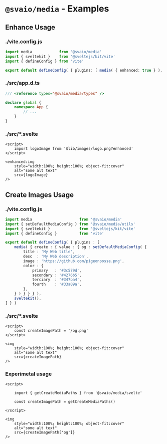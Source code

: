 # `@svaio/media` - Examples

## Enhance Usage

### ./vite.config.js

```ts
import media            from '@svaio/media'
import { sveltekit }    from '@sveltejs/kit/vite'
import { defineConfig } from 'vite'

export default defineConfig( { plugins: [ media( { enhanced: true } ), sveltekit() ] } )

```

### ./src/app.d.ts

```ts
/// <reference types="@svaio/media/types" />

declare global {
	namespace App {
		// ...
	}
}

```

### ./src/*.svelte

```svelte
<script>
	import logoImage from '$lib/images/logo.png?enhanced'
</script>

<enhanced:img
	style="width:100%; height:100%; object-fit:cover"
	alt="some alt text"
	src={logoImage}
/>

```



## Create Images Usage

### ./vite.config.js

```ts
import media                     from '@svaio/media'
import { setDefaultMediaConfig } from '@svaio/media/utils'
import { sveltekit }             from '@sveltejs/kit/vite'
import { defineConfig }          from 'vite'

export default defineConfig( { plugins : [
	media( { create : { value : { og : setDefaultMediaConfig( {
		title : 'My Web title',
		desc  : 'My Web description',
		image : 'https://github.com/pigeonposse.png',
		color : {
			primary   : '#3c579d',
			secondary : '#4276b5',
			terciary  : '#347ba4',
			fourth    : '#33a09a',
		},
	} ) } } } ),
	sveltekit(),
] } )

```

### ./src/*.svelte

```svelte
<script>
	const createImagePath = '/og.png'
</script>

<img
	style="width:100%; height:100%; object-fit:cover"
	alt="some alt text"
	src={createImagePath}
/>

```

### Experimetal usage

```svelte
<script>

	import { getCreateMediaPaths } from '@svaio/media/svelte'

	const createImagePath = getCreateMediaPaths()

</script>

<img
	style="width:100%; height:100%; object-fit:cover"
	alt="some alt text"
	src={createImagePath['og']}
/>

```



